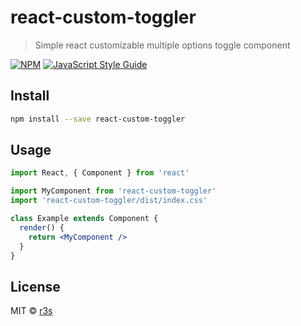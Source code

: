 # react-custom-toggler

> Simple react customizable multiple options toggle component

[![NPM](https://img.shields.io/npm/v/react-custom-toggler.svg)](https://www.npmjs.com/package/react-custom-toggler) [![JavaScript Style Guide](https://img.shields.io/badge/code_style-standard-brightgreen.svg)](https://standardjs.com)

## Install

```bash
npm install --save react-custom-toggler
```

## Usage

```jsx
import React, { Component } from 'react'

import MyComponent from 'react-custom-toggler'
import 'react-custom-toggler/dist/index.css'

class Example extends Component {
  render() {
    return <MyComponent />
  }
}
```

## License

MIT © [r3s](https://github.com/r3s)
